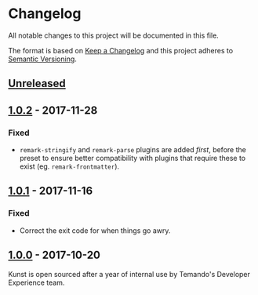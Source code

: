 # Changelog

All notable changes to this project will be documented in this file.

The format is based on [Keep a Changelog](http://keepachangelog.com/) and this project adheres to [Semantic Versioning](http://semver.org/).

## [Unreleased][]

## [1.0.2][] - 2017-11-28

### Fixed

- `remark-stringify` and `remark-parse` plugins are added _first_, before the preset to ensure better compatibility with plugins that require these to exist (eg. `remark-frontmatter`).

## [1.0.1][] - 2017-11-16

### Fixed

- Correct the exit code for when things go awry.

## [1.0.0][] - 2017-10-20

Kunst is open sourced after a year of internal use by Temando's Developer Experience team.

[Unreleased]: https://github.com/temando/kunst-cli/compare/v1.0.2...HEAD
[1.0.2]: https://github.com/temando/kunst-cli/compare/v1.0.1...v1.0.2
[1.0.1]: https://github.com/temando/kunst-cli/compare/v1.0.0...v1.0.1
[1.0.0]: https://github.com/temando/kunst-cli/tree/v1.0.0
